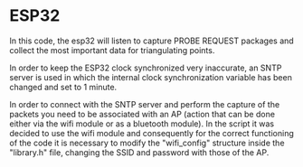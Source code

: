 # ESP32

In this code, the esp32 will listen to capture PROBE REQUEST packages and collect the most important data for triangulating points.

In order to keep the ESP32 clock synchronized very inaccurate, an SNTP server is used in which the internal clock synchronization variable has been changed and set to 1 minute.

In order to connect with the SNTP server and perform the capture of the packets you need to be associated with an AP (action that can be done either via the wifi module or as a bluetooth module). In the script it was decided to use the wifi module and consequently for the correct functioning of the code it is necessary to modify the "wifi_config" structure inside the "library.h" file, changing the SSID and password with those of the AP.
